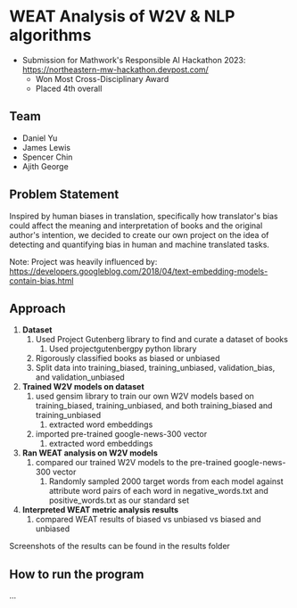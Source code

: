 # WEAT Analysis of W2V & NLP algorithms
- Submission for Mathwork's Responsible AI Hackathon 2023: https://northeastern-mw-hackathon.devpost.com/
    - Won Most Cross-Disciplinary Award  
    - Placed 4th overall

## Team
 - Daniel Yu
 - James Lewis
 - Spencer Chin
 - Ajith George

## Problem Statement
Inspired by human biases in translation, specifically how translator's bias could affect the meaning and interpretation of books and the original author's intention, we decided to create our own project on the idea of detecting and quantifying bias in human and machine translated tasks.

Note:
Project was heavily influenced by: https://developers.googleblog.com/2018/04/text-embedding-models-contain-bias.html

## Approach
1. **Dataset**
	1. Used Project Gutenberg library to find and curate a dataset of books 
		1. Used projectgutenbergpy python library
	2. Rigorously classified books as biased or unbiased 
	3. Split data into training_biased, training_unbiased, validation_bias, and validation_unbiased
2. **Trained W2V models on dataset**
	1. used gensim library to train our own W2V models based on training_biased, training_unbiased, and both training_biased and training_unbiased
		1. extracted word embeddings
	2. imported pre-trained google-news-300 vector
		1. extracted word embeddings
3. **Ran WEAT analysis on W2V models**
	1. compared our trained W2V models to the pre-trained google-news-300 vector
		1. Randomly sampled 2000 target words from each model against attribute word pairs of each word in negative_words.txt and positive_words.txt as our standard set
4. **Interpreted WEAT metric analysis results**
	1. compared WEAT results of biased vs unbiased vs biased and unbiased

Screenshots of the results can be found in the results folder

## How to run the program
...

